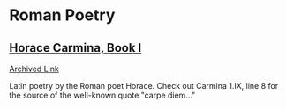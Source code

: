 # Roman Poetry

## [Horace Carmina, Book I](https://www.thelatinlibrary.com/horace/carm1.shtml)
[Archived Link](https://web.archive.org/web/20240802011438/https://www.thelatinlibrary.com/horace/carm1.shtml)

Latin poetry by the Roman poet Horace. Check out Carmina 1.IX, line 8 for the source of the well-known quote "carpe diem..."
